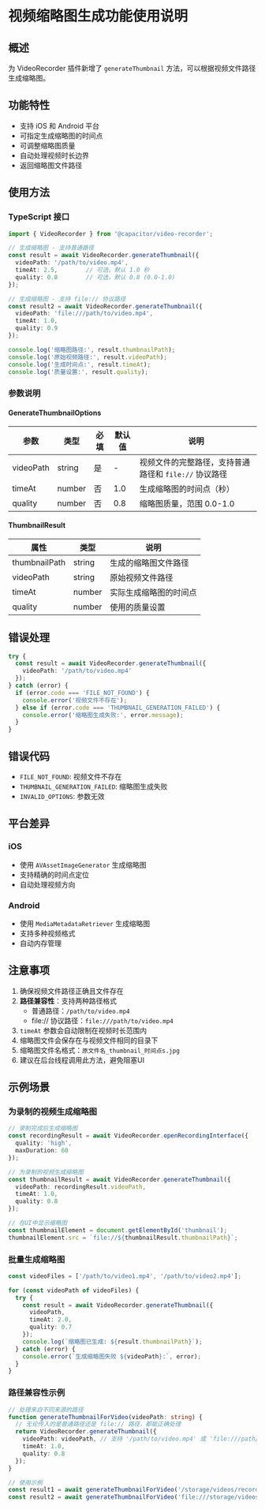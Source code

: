 # 视频缩略图生成功能使用说明

## 概述

为 VideoRecorder 插件新增了 `generateThumbnail` 方法，可以根据视频文件路径生成缩略图。

## 功能特性

- 支持 iOS 和 Android 平台
- 可指定生成缩略图的时间点
- 可调整缩略图质量
- 自动处理视频时长边界
- 返回缩略图文件路径

## 使用方法

### TypeScript 接口

```typescript
import { VideoRecorder } from '@capacitor/video-recorder';

// 生成缩略图 - 支持普通路径
const result = await VideoRecorder.generateThumbnail({
  videoPath: '/path/to/video.mp4',
  timeAt: 2.5,        // 可选，默认 1.0 秒
  quality: 0.8        // 可选，默认 0.8 (0.0-1.0)
});

// 生成缩略图 - 支持 file:// 协议路径
const result2 = await VideoRecorder.generateThumbnail({
  videoPath: 'file:///path/to/video.mp4',
  timeAt: 1.0,
  quality: 0.9
});

console.log('缩略图路径:', result.thumbnailPath);
console.log('原始视频路径:', result.videoPath);
console.log('生成时间点:', result.timeAt);
console.log('质量设置:', result.quality);
```

### 参数说明

#### GenerateThumbnailOptions

| 参数 | 类型 | 必填 | 默认值 | 说明 |
|------|------|------|--------|------|
| videoPath | string | 是 | - | 视频文件的完整路径，支持普通路径和 `file://` 协议路径 |
| timeAt | number | 否 | 1.0 | 生成缩略图的时间点（秒） |
| quality | number | 否 | 0.8 | 缩略图质量，范围 0.0-1.0 |

#### ThumbnailResult

| 属性 | 类型 | 说明 |
|------|------|------|
| thumbnailPath | string | 生成的缩略图文件路径 |
| videoPath | string | 原始视频文件路径 |
| timeAt | number | 实际生成缩略图的时间点 |
| quality | number | 使用的质量设置 |

## 错误处理

```typescript
try {
  const result = await VideoRecorder.generateThumbnail({
    videoPath: '/path/to/video.mp4'
  });
} catch (error) {
  if (error.code === 'FILE_NOT_FOUND') {
    console.error('视频文件不存在');
  } else if (error.code === 'THUMBNAIL_GENERATION_FAILED') {
    console.error('缩略图生成失败:', error.message);
  }
}
```

## 错误代码

- `FILE_NOT_FOUND`: 视频文件不存在
- `THUMBNAIL_GENERATION_FAILED`: 缩略图生成失败
- `INVALID_OPTIONS`: 参数无效

## 平台差异

### iOS
- 使用 `AVAssetImageGenerator` 生成缩略图
- 支持精确的时间点定位
- 自动处理视频方向

### Android
- 使用 `MediaMetadataRetriever` 生成缩略图
- 支持多种视频格式
- 自动内存管理

## 注意事项

1. 确保视频文件路径正确且文件存在
2. **路径兼容性**：支持两种路径格式
   - 普通路径：`/path/to/video.mp4`
   - file:// 协议路径：`file:///path/to/video.mp4`
3. `timeAt` 参数会自动限制在视频时长范围内
4. 缩略图文件会保存在与视频文件相同的目录下
5. 缩略图文件名格式：`原文件名_thumbnail_时间点s.jpg`
6. 建议在后台线程调用此方法，避免阻塞UI

## 示例场景

### 为录制的视频生成缩略图

```typescript
// 录制完成后生成缩略图
const recordingResult = await VideoRecorder.openRecordingInterface({
  quality: 'high',
  maxDuration: 60
});

// 为录制的视频生成缩略图
const thumbnailResult = await VideoRecorder.generateThumbnail({
  videoPath: recordingResult.videoPath,
  timeAt: 1.0,
  quality: 0.8
});

// 在UI中显示缩略图
const thumbnailElement = document.getElementById('thumbnail');
thumbnailElement.src = `file://${thumbnailResult.thumbnailPath}`;
```

### 批量生成缩略图

```typescript
const videoFiles = ['/path/to/video1.mp4', '/path/to/video2.mp4'];

for (const videoPath of videoFiles) {
  try {
    const result = await VideoRecorder.generateThumbnail({
      videoPath,
      timeAt: 2.0,
      quality: 0.7
    });
    console.log(`缩略图已生成: ${result.thumbnailPath}`);
  } catch (error) {
    console.error(`生成缩略图失败 ${videoPath}:`, error);
  }
}
```

### 路径兼容性示例

```typescript
// 处理来自不同来源的路径
function generateThumbnailForVideo(videoPath: string) {
  // 无论传入的是普通路径还是 file:// 路径，都能正确处理
  return VideoRecorder.generateThumbnail({
    videoPath: videoPath, // 支持 '/path/to/video.mp4' 或 'file:///path/to/video.mp4'
    timeAt: 1.0,
    quality: 0.8
  });
}

// 使用示例
const result1 = await generateThumbnailForVideo('/storage/videos/recording.mp4');
const result2 = await generateThumbnailForVideo('file:///storage/videos/recording.mp4');
```
